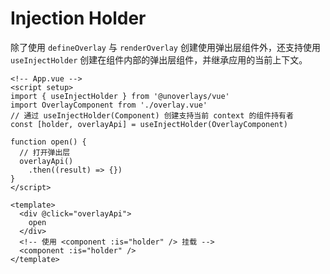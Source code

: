 # Injection Holder

除了使用 `defineOverlay` 与 `renderOverlay` 创建使用弹出层组件外，还支持使用 `useInjectHolder` 创建在组件内部的弹出层组件，并继承应用的当前上下文。

```vue
<!-- App.vue -->
<script setup>
import { useInjectHolder } from '@unoverlays/vue'
import OverlayComponent from './overlay.vue'
// 通过 useInjectHolder(Component) 创建支持当前 context 的组件持有者
const [holder, overlayApi] = useInjectHolder(OverlayComponent)

function open() {
  // 打开弹出层
  overlayApi()
    .then((result) => {})
}
</script>

<template>
  <div @click="overlayApi">
    open
  </div>
  <!-- 使用 <component :is="holder" /> 挂载 -->
  <component :is="holder" />
</template>
```

